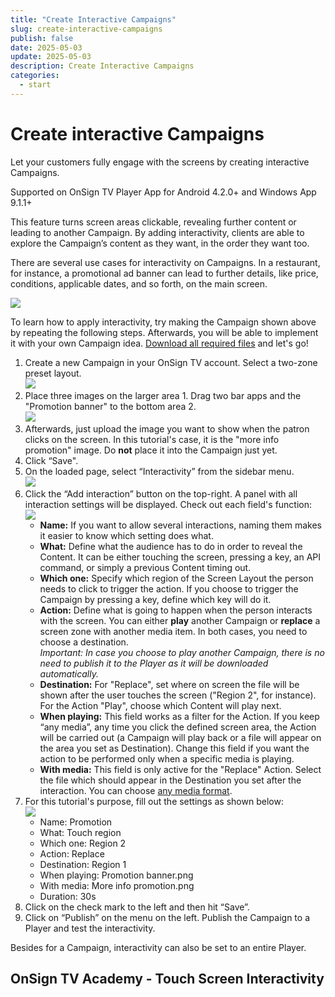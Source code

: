 ```yaml
---
title: "Create Interactive Campaigns"
slug: create-interactive-campaigns
publish: false
date: 2025-05-03
update: 2025-05-03
description: Create Interactive Campaigns
categories:
  - start
---
```


Create interactive Campaigns
============================

Let your customers fully engage with the screens by creating interactive Campaigns.

Supported on OnSign TV Player App for Android 4.2.0+ and Windows App 9.1.1+

This feature turns screen areas clickable, revealing further content or leading to another Campaign. By adding interactivity, clients are able to explore the Campaign’s content as they want, in the order they want too.

There are several use cases for interactivity on Campaigns. In a restaurant, for instance, a promotional ad banner can lead to further details, like price, conditions, applicable dates, and so forth, on the main screen.

![](https://static.helpjuice.com/helpjuice_production/uploads/upload/image/23821/direct/1731676908235/create-interactive-campaigns_1.gif)

To learn how to apply interactivity, try making the Campaign shown above by repeating the following steps. Afterwards, you will be able to implement it with your own Campaign idea. [Download all required files](https://docs.onsign.tv/resources/Storage/en/create-interactive-campaigns/Interactive-campaign-Restaurant.zip) and let's go!

1. Create a new Campaign in your OnSign TV account. Select a two-zone preset layout.  
   ![](https://static.helpjuice.com/helpjuice_production/uploads/upload/image/23821/direct/1731676966533/create-interactive-campaigns_2.jpg)
2. Place three images on the larger area 1. Drag two bar apps and the "Promotion banner" to the bottom area 2.  
   ![](https://static.helpjuice.com/helpjuice_production/uploads/upload/image/23821/direct/1731676979125/create-interactive-campaigns_3.jpg)
3. Afterwards, just upload the image you want to show when the patron clicks on the screen. In this tutorial's case, it is the "more info promotion" image. Do **not** place it into the Campaign just yet.
4. Click “Save".
5. On the loaded page, select “Interactivity” from the sidebar menu.  
   ![](https://static.helpjuice.com/helpjuice_production/uploads/upload/image/23821/direct/1731677025778/create-interactive-campaigns_4.jpg)
6. Click the “Add interaction” button on the top-right. A panel with all interaction settings will be displayed. Check out each field's function:  
   ![](https://static.helpjuice.com/helpjuice_production/uploads/upload/image/23821/direct/1731677038739/create-interactive-campaigns_5.png)
   * **Name:** If you want to allow several interactions, naming them makes it easier to know which setting does what.
   * **What:** Define what the audience has to do in order to reveal the Content. It can be either touching the screen, pressing a key, an API command, or simply a previous Content timing out.
   * **Which one:** Specify which region of the Screen Layout the person needs to click to trigger the action. If you choose to trigger the Campaign by pressing a key, define which key will do it.
   * **Action:** Define what is going to happen when the person interacts with the screen. You can either **play** another Campaign or **replace** a screen zone with another media item. In both cases, you need to choose a destination.   
     *Important: In case you choose to play another Campaign, there is no need to publish it to the Player as it will be downloaded automatically.*
   * **Destination:** For "Replace", set where on screen the file will be shown after the user touches the screen ("Region 2", for instance). For the Action "Play", choose which Content will play next.
   * **When playing:** This field works as a filter for the Action. If you keep “any media”, any time you click the defined screen area, the Action will be carried out (a Campaign will play back or a file will appear on the area you set as Destination). Change this field if you want the action to be performed only when a specific media is playing.
   * **With media:** This field is only active for the "Replace" Action. Select the file which should appear in the Destination you set after the interaction. You can choose [any media format](/media/supported-file-types).
7. For this tutorial's purpose, fill out the settings as shown below:  
   ![](https://static.helpjuice.com/helpjuice_production/uploads/upload/image/23821/direct/1731677178714/create-interactive-campaigns_6.png)
   * Name: Promotion
   * What: Touch region
   * Which one: Region 2
   * Action: Replace
   * Destination: Region 1
   * When playing: Promotion banner.png
   * With media: More info promotion.png
   * Duration: 30s
8. Click on the check mark to the left and then hit “Save”.
9. Click on “Publish” on the menu on the left. Publish the Campaign to a Player and test the interactivity.

Besides for a Campaign, interactivity can also be set to an entire Player.

OnSign TV Academy - Touch Screen Interactivity
----------------------------------------------
